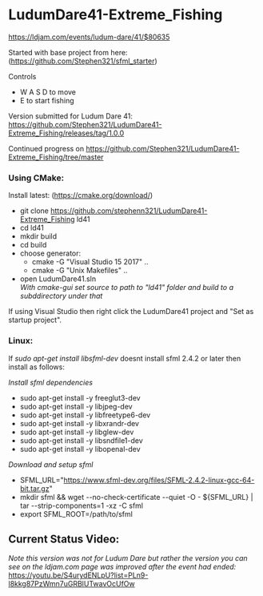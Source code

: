 # LudumDare41-Extreme_Fishing

https://ldjam.com/events/ludum-dare/41/$80635


Started with base project from here: (https://github.com/Stephen321/sfml_starter)

Controls 
- W A S D to move 
- E to start fishing

Version submitted for Ludum Dare 41: https://github.com/Stephen321/LudumDare41-Extreme_Fishing/releases/tag/1.0.0 

Continued progress on https://github.com/Stephen321/LudumDare41-Extreme_Fishing/tree/master


### Using CMake:  
Install latest: (https://cmake.org/download/)  
- git clone https://github.com/stephenn321/LudumDare41-Extreme_Fishing ld41
- cd ld41
- mkdir build
- cd build
- choose generator:
    + cmake -G "Visual Studio 15 2017" ..
    + cmake -G "Unix Makefiles" ..
- open LudumDare41.sln  
*With cmake-gui set source to path to "ld41" folder and build to a subddirectory under that*

If using Visual Studio then right click the LudumDare41 project and "Set as startup project".


### Linux:  
If *sudo apt-get install libsfml-dev* doesnt install sfml 2.4.2 or later then install as follows:  

*Install sfml dependencies*
  - sudo apt-get install -y freeglut3-dev 
  - sudo apt-get install -y libjpeg-dev 
  - sudo apt-get install -y libfreetype6-dev 
  - sudo apt-get install -y libxrandr-dev 
  - sudo apt-get install -y libglew-dev 
  - sudo apt-get install -y libsndfile1-dev 
  - sudo apt-get install -y libopenal-dev
  
*Download and setup sfml*
  - SFML_URL="https://www.sfml-dev.org/files/SFML-2.4.2-linux-gcc-64-bit.tar.gz"
  - mkdir sfml && wget --no-check-certificate --quiet -O - ${SFML_URL} | tar --strip-components=1 -xz -C sfml
  - export SFML_ROOT=/path/to/sfml
  
  
## Current Status Video:  
*Note this version was not for Ludum Dare but rather the version you can see on the ldjam.com page was improved after the event had ended:*  
https://youtu.be/S4urydENLpU?list=PLn9-l8kkg87PzWmn7uGRBlUTwavOcUfOw




